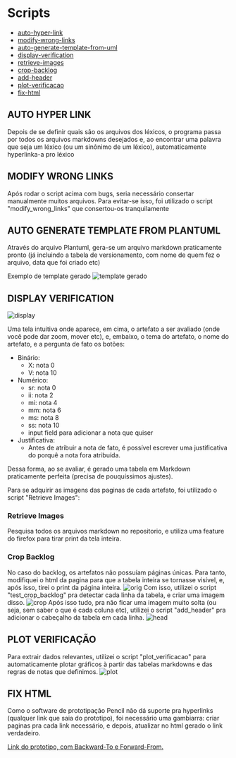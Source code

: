 # Scripts

- [auto-hyper-link](https://github.com/requisitos-2019-1/Ribon/blob/master/Modelagem%20de%20Requisitos/auto_hyper-link.py)
- [modify-wrong-links](https://github.com/requisitos-2019-1/Ribon/blob/master/Modelagem%20de%20Requisitos/v2_modify_wrong_links.py)
- [auto-generate-template-from-uml](https://github.com/requisitos-2019-1/Ribon/blob/master/Modelagem%20de%20Requisitos/auto_generate_template_from_plantuml.py)
- [display-verification](https://github.com/requisitos-2019-1/Ribon/blob/master/display_verification.py)
- [retrieve-images](https://github.com/requisitos-2019-1/Ribon/blob/master/retrieve_images.py)
- [crop-backlog](https://github.com/requisitos-2019-1/Ribon/blob/master/test_crop_backlog.py)
- [add-header](https://github.com/requisitos-2019-1/Ribon/blob/master/add_header.py)
- [plot-verificacao](https://github.com/requisitos-2019-1/Ribon/blob/master/plot_verificacao.py)
- [fix-html](https://github.com/requisitos-2019-1/Ribon/blob/gh-pages/fix_html.py)

## AUTO HYPER LINK
Depois de se definir quais são os arquivos dos léxicos, o programa passa por todos os arquivos markdowns desejados e, ao encontrar uma palavra que seja um léxico (ou um sinônimo de um léxico), automaticamente hyperlinka-a pro léxico

## MODIFY WRONG LINKS
Após rodar o script acima com bugs, seria necessário consertar manualmente muitos arquivos. Para evitar-se isso, foi utilizado o script "modify_wrong_links" que consertou-os tranquilamente

## AUTO GENERATE TEMPLATE FROM PLANTUML
Através do arquivo Plantuml, gera-se um arquivo markdown praticamente pronto (já incluindo a tabela de versionamento, com nome de quem fez o arquivo, data que foi criado etc)

Exemplo de template gerado
![template gerado](https://github.com/requisitos-2019-1/Ribon/blob/master/vis/Casos_de_uso/UC001_Visualizar_Quantidade_de_Ribons.png)

## DISPLAY VERIFICATION

![display](https://github.com/requisitos-2019-1/Ribon/blob/master/display.png)

Uma tela intuitiva onde aparece, em cima, o artefato a ser avaliado (onde você pode dar zoom, mover etc), e, embaixo, o tema do artefato, o nome do artefato, e a pergunta de fato os botões:
- Binário:
    - X: nota 0
    - V: nota 10
- Numérico:
    - sr: nota 0
    - ii: nota 2
    - mi: nota 4
    - mm: nota 6
    - ms: nota 8
    - ss: nota 10
    - input field para adicionar a nota que quiser
- Justificativa:
    - Antes de atribuir a nota de fato, é possível escrever uma justificativa do porquê a nota fora atribuída.

Dessa forma, ao se avaliar, é gerado uma tabela em Markdown praticamente perfeita (precisa de pouquíssimos ajustes).

Para se adquirir as imagens das paginas de cada artefato, foi utilizado o script "Retrieve Images":

### Retrieve Images
Pesquisa todos os arquivos markdown no repositorio, e utiliza uma feature do firefox para tirar print da tela inteira.

### Crop Backlog
No caso do backlog, os artefatos não possuíam páginas únicas. Para tanto, modifiquei o html da pagina para que a tabela inteira se tornasse visível, e, após isso, tirei o print da página inteira.
![orig](https://github.com/requisitos-2019-1/Ribon/blob/master/.imgs/boxed-backlog.png)
Com isso, utilizei o script "test_crop_backlog" pra detectar cada linha da tabela, e criar uma imagem disso.
![crop](https://github.com/requisitos-2019-1/Ribon/blob/master/cropped/US005.png)
Após isso tudo, pra não ficar uma imagem muito solta (ou seja, sem saber o que é cada coluna etc), utilizei o script "add_header" pra adicionar o cabeçalho da tabela em cada linha.
![head](https://github.com/requisitos-2019-1/Ribon/blob/master/vis/Backlog/US005.png)

## PLOT VERIFICAÇÃO
Para extrair dados relevantes, utilizei o script "plot_verificacao" para automaticamente plotar gráficos à partir das tabelas markdowns e das regras de notas que definimos.
![plot](https://github.com/requisitos-2019-1/Ribon/blob/master/casos_grade.png)

## FIX HTML
Como o software de prototipação Pencil não dá suporte pra hyperlinks (qualquer link que saia do prototipo), foi necessário uma gambiarra: criar paginas pra cada link necessário, e depois, atualizar no html gerado o link verdadeiro.

[Link do prototipo, com Backward-To e Forward-From.](https://requisitos-2019-1.github.io/Ribon/index.html)
